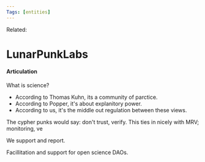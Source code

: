 ```yaml
---
Tags: [entities]
---
```

Related: 
# LunarPunkLabs


#### Articulation 
What is science? 
- According to Thomas Kuhn, its a community of parctice. 
- According to Popper, it's about explanitory power. 
- According to us, it's the middle out regulation between these views.

The cypher punks would say: don't trust, verify. This ties in nicely with MRV; monitoring, ve

We support and report.

Facillitation and support for open science DAOs.

